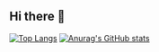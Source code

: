 ## Hi there 👋

[![Top Langs](https://github-readme-stats.vercel.app/api/top-langs/?username=anuraghazra&layout=donut-vertical&card_width=320)](https://github.com/anuraghazra/github-readme-stats)
[![Anurag's GitHub stats](https://github-readme-stats.vercel.app/api?username=Diaboloss712&card_width=320)](https://github.com/anuraghazra/github-readme-stats)


<!--
**Diaboloss712/Diaboloss712** is a ✨ _special_ ✨ repository because its `README.md` (this file) appears on your GitHub profile.



-->
